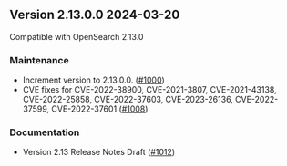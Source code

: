 ## Version 2.13.0.0 2024-03-20

Compatible with OpenSearch 2.13.0

### Maintenance

* Increment version to 2.13.0.0. ([#1000](https://github.com/opensearch-project/index-management-dashboards-plugin/pull/1000))
* CVE fixes for CVE-2022-38900, CVE-2021-3807, CVE-2021-43138, CVE-2022-25858, CVE-2022-37603, CVE-2023-26136, CVE-2022-37599, CVE-2022-37601 ([#1008](https://github.com/opensearch-project/index-management-dashboards-plugin/pull/1008))

### Documentation

* Version 2.13 Release Notes Draft ([#1012](https://github.com/opensearch-project/index-management-dashboards-plugin/pull/1012))

